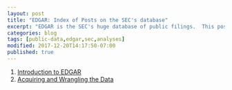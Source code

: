 ```yaml
---
layout: post
title: "EDGAR: Index of Posts on the SEC's database"
excerpt: "EDGAR is the SEC's huge database of public filings.  This post is an index of the series."
categories: blog
tags: [public-data,edgar,sec,analyses]
modified: 2017-12-20T14:17:50-07:00
published: true
---
```

1. [Introduction to EDGAR](/blog/edgar-sec-database-part-i-introducing-edgar/)
1. [Acquiring and Wrangling the Data](/blog/edgar-sec-database-part-ii-acquiring-the-data/)